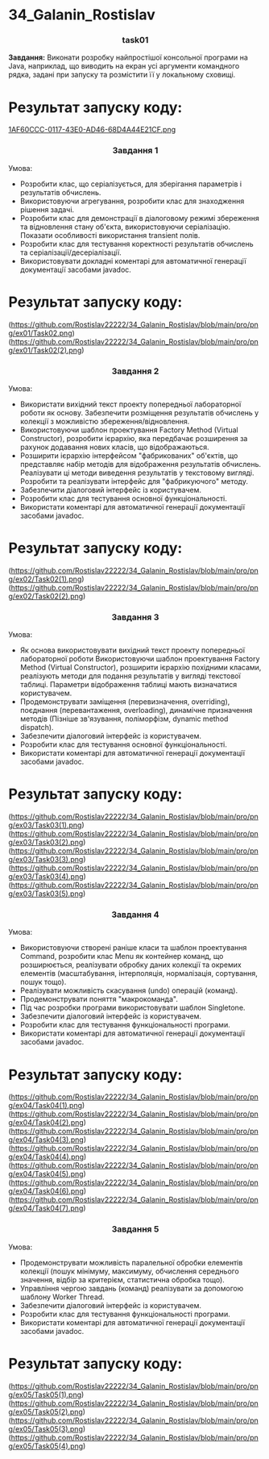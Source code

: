 # 34_Galanin_Rostislav


<h3 align="center">task01</h3>

**Завдання:** Виконати розробку найпростішої консольної програми на Java, наприклад,
що виводить на екран усі аргументи командного рядка, задані при запуску
та розмістити її у локальному сховищі.

# Результат запуску коду:

[1AF60CCC-0117-43E0-AD46-68D4A44E21CF.png](https://github.com/Rostislav22222/34_Galanin_Rostislav/blob/main/Task01/1AF60CCC-0117-43E0-AD46-68D4A44E21CF.png)

<h3 align="center">Завдання 1</h3>
Умова:
<ul>
  <li>Розробити клас, що серіалізується, для зберігання параметрів і результатів обчислень.</li>
  <li>Використовуючи агрегування, розробити клас для знаходження рішення задачі.</li>
  <li>Розробити клас для демонстрації в діалоговому режимі збереження та відновлення стану об'єкта, використовуючи серіалізацію. Показати особливості використання transient полів.</li>
  <li>Розробити клас для тестування коректності результатів обчислень та серіалізації/десеріалізації.</li>
  <li>Використовувати докладні коментарі для автоматичної генерації документації засобами javadoc.</li>
</ul>

# Результат запуску коду:

(https://github.com/Rostislav22222/34_Galanin_Rostislav/blob/main/pro/png/ex01/Task02.png)
(https://github.com/Rostislav22222/34_Galanin_Rostislav/blob/main/pro/png/ex01/Task02(2).png)

<h3 align="center">Завдання 2</h3>
Умова:
 <ul>
		<li>Використати вихідний текст проекту попередньої лабораторної роботи як основу. Забезпечити розміщення результатів обчислень у колекції з можливістю збереження/відновлення.</li> 
    <li>Використовуючи шаблон проектування Factory Method (Virtual Constructor), розробити ієрархію, яка передбачає розширення за рахунок додавання нових класів, що відображаються.</li>
		<li>Розширити ієрархію інтерфейсом "фабрикованих" об'єктів, що представляє набір методів для відображення результатів обчислень. Реалізувати ці методи виведення результатів у текстовому вигляді. Розробити та реалізувати інтерфейс для "фабрикуючого" методу.</li>
		<li>Забезпечити діалоговий інтерфейс із користувачем.</li>
		<li>Розробити клас для тестування основної функціональності.</li>
		<li>Використати коментарі для автоматичної генерації документації засобами javadoc.</li>
	</ul>
  
  # Результат запуску коду:
  
  (https://github.com/Rostislav22222/34_Galanin_Rostislav/blob/main/pro/png/ex02/Task02(1).png)
  (https://github.com/Rostislav22222/34_Galanin_Rostislav/blob/main/pro/png/ex02/Task02(2).png)
  
  <h3 align="center">Завдання 3</h3>
Умова:
<ul>
  <li>Як основа використовувати вихідний текст проекту попередньої лабораторної роботи Використовуючи шаблон проектування Factory Method (Virtual Constructor), розширити ієрархію похідними класами, реалізують методи для подання результатів у вигляді текстової таблиці. Параметри відображення таблиці мають визначатися користувачем.</li>
<li>Продемонструвати заміщення (перевизначення, overriding), поєднання (перевантаження, overloading), динамічне призначення методів (Пізніше зв'язування, поліморфізм, dynamic method dispatch).</li>
<li>Забезпечити діалоговий інтерфейс із користувачем.</li>
<li>Розробити клас для тестування основної функціональності.</li>
<li>Використати коментарі для автоматичної генерації документації засобами javadoc.</li>
    </ul>
    
   # Результат запуску коду:
   
   (https://github.com/Rostislav22222/34_Galanin_Rostislav/blob/main/pro/png/ex03/Task03(1).png)
   (https://github.com/Rostislav22222/34_Galanin_Rostislav/blob/main/pro/png/ex03/Task03(2).png)
   (https://github.com/Rostislav22222/34_Galanin_Rostislav/blob/main/pro/png/ex03/Task03(3).png)
   (https://github.com/Rostislav22222/34_Galanin_Rostislav/blob/main/pro/png/ex03/Task03(4).png)
   (https://github.com/Rostislav22222/34_Galanin_Rostislav/blob/main/pro/png/ex03/Task03(5).png)
   
   <h3 align="center">Завдання 4</h3>
Умова:
     <ul>
    <li>Використовуючи створені раніше класи та шаблон проектування Command, розробити клас Menu як контейнер команд, що розширюється, реалізувати обробку даних колекції та окремих елементів (масштабування, інтерполяція, нормалізація, сортування, пошук тощо).</li>
<li>Реалізувати можливість скасування (undo) операцій (команд).</li>
<li>Продемонструвати поняття "макрокоманда".</li>
<li>Під час розробки програми використовувати шаблон Singletone.</li>
<li>Забезпечити діалоговий інтерфейс із користувачем.</li>
<li>Розробити клас для тестування функціональності програми.</li>
<li>Використати коментарі для автоматичної генерації документації засобами javadoc.</li>
  </ul>
      
   # Результат запуску коду:
   
   (https://github.com/Rostislav22222/34_Galanin_Rostislav/blob/main/pro/png/ex04/Task04(1).png)
   (https://github.com/Rostislav22222/34_Galanin_Rostislav/blob/main/pro/png/ex04/Task04(2).png)
   (https://github.com/Rostislav22222/34_Galanin_Rostislav/blob/main/pro/png/ex04/Task04(3).png)
   (https://github.com/Rostislav22222/34_Galanin_Rostislav/blob/main/pro/png/ex04/Task04(4).png)
   (https://github.com/Rostislav22222/34_Galanin_Rostislav/blob/main/pro/png/ex04/Task04(5).png)
   (https://github.com/Rostislav22222/34_Galanin_Rostislav/blob/main/pro/png/ex04/Task04(6).png)
   (https://github.com/Rostislav22222/34_Galanin_Rostislav/blob/main/pro/png/ex04/Task04(7).png)
   
   <h3 align="center">Завдання 5</h3>
Умова:
<ul>
	<li>Продемонструвати можливість паралельної обробки елементів колекції (пошук мінімуму, максимуму, обчислення середнього значення, відбір за критерієм, статистична обробка тощо).</li>
<li>Управління чергою завдань (команд) реалізувати за допомогою шаблону Worker Thread.</li>
<li>Забезпечити діалоговий інтерфейс із користувачем.</li>
<li>Розробити клас для тестування функціональності програми.</li>
<li>Використати коментарі для автоматичної генерації документації засобами javadoc.</li>
	</ul>
	
# Результат запуску коду:

(https://github.com/Rostislav22222/34_Galanin_Rostislav/blob/main/pro/png/ex05/Task05(1).png)
(https://github.com/Rostislav22222/34_Galanin_Rostislav/blob/main/pro/png/ex05/Task05(2).png)
(https://github.com/Rostislav22222/34_Galanin_Rostislav/blob/main/pro/png/ex05/Task05(3).png)
(https://github.com/Rostislav22222/34_Galanin_Rostislav/blob/main/pro/png/ex05/Task05(4).png)
